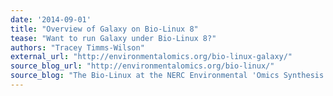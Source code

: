 ```yaml
---
date: '2014-09-01'
title: "Overview of Galaxy on Bio-Linux 8"
tease: "Want to run Galaxy under Bio-Linux 8?"
authors: "Tracey Timms-Wilson"
external_url: "http://environmentalomics.org/bio-linux-galaxy/"
source_blog_url: "http://environmentalomics.org/bio-linux/"
source_blog: "The Bio-Linux at the NERC Environmental 'Omics Synthesis Centre series"
---
```

